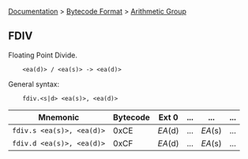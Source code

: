 [Documentation](../../README.md) > [Bytecode Format](../README.md) > [Arithmetic Group](../InstructionsArithmetic.md)

## FDIV

Floating Point Divide.

        <ea(d)> / <ea(s)> -> <ea(d)>

General syntax:

        fdiv.<s|d> <ea(s)>, <ea(d)>

| Mnemonic | Bytecode | Ext 0 | ... | ... | ... |
| - | - | - | - | - | - |
| `fdiv.s <ea(s)>, <ea(d)>` | 0xCE | *EA*(d) | ... | *EA*(s) | ... |
| `fdiv.d <ea(s)>, <ea(d)>` | 0xCF | *EA*(d) | ... | *EA*(s) | ... |
